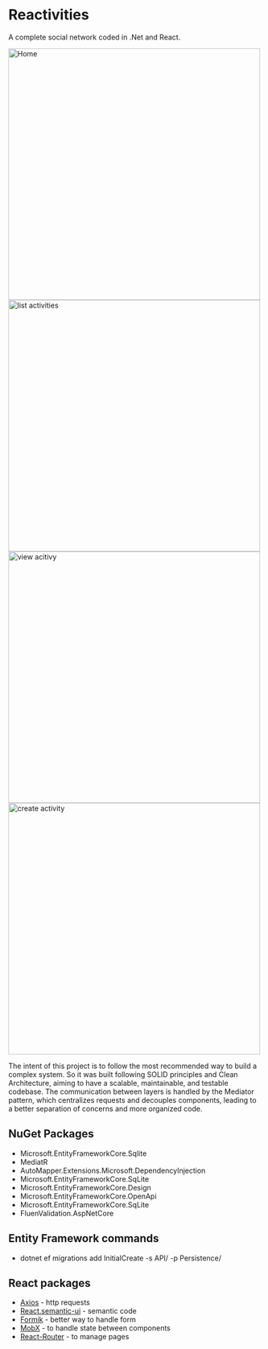 # Reactivities

A complete social network coded in .Net and React.

<div>
  <img src="https://user-images.githubusercontent.com/58491622/224570668-ac0ae2d3-0295-4d3a-aa82-fe10e9432909.png" alt="Home" width="500px"/>
  <img src="https://user-images.githubusercontent.com/58491622/224570889-83bfd8ea-f6ea-427f-9ae8-46b8139beffc.png" alt="list activities" width="500px""/>
  <img src="https://user-images.githubusercontent.com/58491622/224570934-fb7dfb19-6975-4731-8a31-97a9ca3acad6.png" alt="view acitivy" width="500px"/>
  <img src="https://user-images.githubusercontent.com/58491622/224571753-cdfcd565-eb2e-4275-8596-5421064c5f54.png" alt="create activity" width="500px" />                                                                                                                                    
</div>


The intent of this project is to follow the most recommended way to build a complex system. So it was built following SOLID principles and Clean Architecture, aiming to have a scalable, maintainable, and testable codebase. The communication between layers is handled by the Mediator pattern, which centralizes requests and decouples components, leading to a better separation of concerns and more organized code.

## NuGet Packages

- Microsoft.EntityFrameworkCore.Sqlite
- MediatR
- AutoMapper.Extensions.Microsoft.DependencyInjection
- Microsoft.EntityFrameworkCore.SqLite
- Microsoft.EntityFrameworkCore.Design
- Microsoft.EntityFrameworkCore.OpenApi
- Microsoft.EntityFrameworkCore.SqLite
- FluenValidation.AspNetCore

## Entity Framework commands

- dotnet ef migrations add InitialCreate -s API/ -p Persistence/

## React packages

- [Axios](https://axios-http.com/ptbr/docs/intro) - http requests
- [React.semantic-ui](https://react.semantic-ui.com) - semantic code
- [Formik](https://formik.org/) - better way to handle form
- [MobX](https://mobx.js.org/README.html) - to handle state between components
- [React-Router](https://reactrouter.com/en/main) - to manage pages

